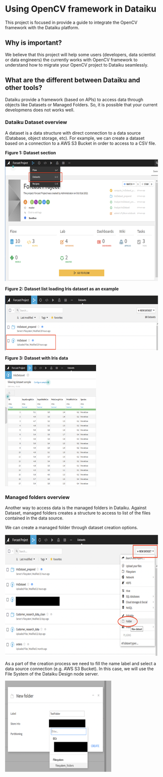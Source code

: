 # Using OpenCV framework in Dataiku

This project is focused in provide a guide to integrate the OpenCV framework with the Dataiku platform. 

## Why is important?

We believe that this project will help some users (developers, data scientist or data engineers) the currently works with OpenCV framework to understand how to migrate your OpenCV project to Dataiku seamlessly.

## What are the different between Dataiku and other tools?

Dataiku provide a framework (based on APIs) to access data through objects like Datasets or Managed Folders. So, it is possible that your current developmens does not works well.

### Dataiku Dataset overview

A dataset is a data structure with direct connection to a data source (Database, object storage, etc). For example, we can create a dataset based on a connection to a AWS S3 Bucket in order to access to a CSV file.

<b>Figure 1: Dataset section</b>

<img src="/images/dataiku-dataset-1.png?raw=true" width="600" height="400" alt="Dataset section"/>

<b>Figure 2: Dataset list loading Iris dataset as an example</b>

<img src="/images/dataiku-dataset-2.png?raw=true" width="600" height="180" alt="Dataset list"/>

<b>Figure 3: Dataset with Iris data</b>

<img src="/images/dataiku-dataset-3.png?raw=true" width="300" height="400" alt="Dataset example"/>

### Managed folders overview

Another way to access data is the managed folders in Dataiku. Against Dataset, managed folders creates a structure to access to list of the files contained in the data source.

We can create a managed folder through dataset creation options.

<img src="/images/dataiku-folders-1.png?raw=true" width="600" height="400" alt="Create a managed folder"/>

As a part of the creation process we need to fill the name label and select a data source connection (e.g. AWS S3 Bucket). In this case, we will use the File System of the Dataiku Design node server.

<img src="/images/dataiku-folders-2.png?raw=true" width="350" height="300" alt="Creation form"/>

